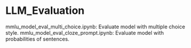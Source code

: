# LLM_Evaluation
mmlu_model_eval_multi_choice.ipynb: Evaluate model with multiple choice style.
mmlu_model_eval_cloze_prompt.ipynb: Evaluate model with probabilities of sentences.
